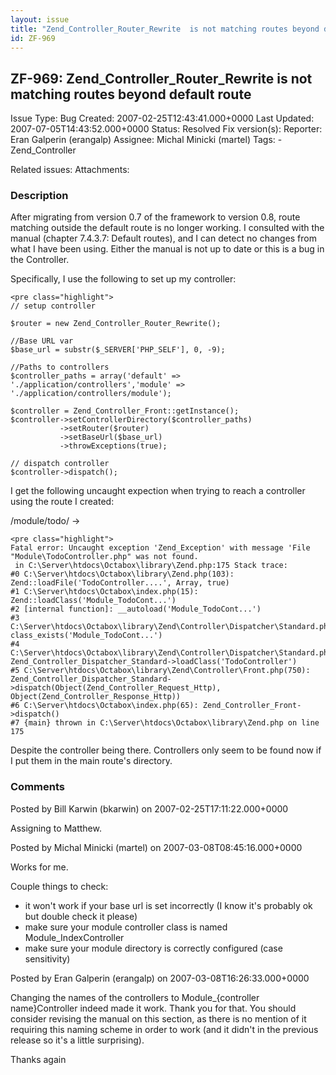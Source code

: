 ```yaml
---
layout: issue
title: "Zend_Controller_Router_Rewrite  is not matching routes beyond default route"
id: ZF-969
---
```


ZF-969: Zend\_Controller\_Router\_Rewrite is not matching routes beyond default route
-------------------------------------------------------------------------------------

 Issue Type: Bug Created: 2007-02-25T12:43:41.000+0000 Last Updated: 2007-07-05T14:43:52.000+0000 Status: Resolved Fix version(s): 
 Reporter:  Eran Galperin (erangalp)  Assignee:  Michal Minicki (martel)  Tags: - Zend\_Controller
 
 Related issues: 
 Attachments: 
### Description

After migrating from version 0.7 of the framework to version 0.8, route matching outside the default route is no longer working. I consulted with the manual (chapter 7.4.3.7: Default routes), and I can detect no changes from what I have been using. Either the manual is not up to date or this is a bug in the Controller.

Specifically, I use the following to set up my controller:

 
    <pre class="highlight">
    // setup controller
    
    $router = new Zend_Controller_Router_Rewrite();
    
    //Base URL var
    $base_url = substr($_SERVER['PHP_SELF'], 0, -9);
    
    //Paths to controllers
    $controller_paths = array('default' => './application/controllers','module' => './application/controllers/module');
    
    $controller = Zend_Controller_Front::getInstance();
    $controller->setControllerDirectory($controller_paths)
               ->setRouter($router)
               ->setBaseUrl($base_url)
               ->throwExceptions(true);
              
    // dispatch controller
    $controller->dispatch();


I get the following uncaught expection when trying to reach a controller using the route I created:

/module/todo/ ->

 
    <pre class="highlight">
    Fatal error: Uncaught exception 'Zend_Exception' with message 'File "Module\TodoController.php" was not found.
     in C:\Server\htdocs\Octabox\library\Zend.php:175 Stack trace: 
    #0 C:\Server\htdocs\Octabox\library\Zend.php(103): Zend::loadFile('TodoController....', Array, true) 
    #1 C:\Server\htdocs\Octabox\index.php(15): Zend::loadClass('Module_TodoCont...') 
    #2 [internal function]: __autoload('Module_TodoCont...') 
    #3 C:\Server\htdocs\Octabox\library\Zend\Controller\Dispatcher\Standard.php(241): class_exists('Module_TodoCont...') 
    #4 C:\Server\htdocs\Octabox\library\Zend\Controller\Dispatcher\Standard.php(190): Zend_Controller_Dispatcher_Standard->loadClass('TodoController') 
    #5 C:\Server\htdocs\Octabox\library\Zend\Controller\Front.php(750): 
    Zend_Controller_Dispatcher_Standard->dispatch(Object(Zend_Controller_Request_Http), Object(Zend_Controller_Response_Http)) 
    #6 C:\Server\htdocs\Octabox\index.php(65): Zend_Controller_Front->dispatch() 
    #7 {main} thrown in C:\Server\htdocs\Octabox\library\Zend.php on line 175


Despite the controller being there. Controllers only seem to be found now if I put them in the main route's directory.

 

 

### Comments

Posted by Bill Karwin (bkarwin) on 2007-02-25T17:11:22.000+0000

Assigning to Matthew.

 

 

Posted by Michal Minicki (martel) on 2007-03-08T08:45:16.000+0000

Works for me.

Couple things to check:

- it won't work if your base url is set incorrectly (I know it's probably ok but double check it please)
- make sure your module controller class is named Module\_IndexController
- make sure your module directory is correctly configured (case sensitivity)
 


 

Posted by Eran Galperin (erangalp) on 2007-03-08T16:26:33.000+0000

Changing the names of the controllers to Module\_{controller name}Controller indeed made it work. Thank you for that. You should consider revising the manual on this section, as there is no mention of it requiring this naming scheme in order to work (and it didn't in the previous release so it's a little surprising).

Thanks again

 

 